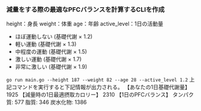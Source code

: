### 減量をする際の最適なPFCバランスを計算するCLIを作成
height：身長
weight：体重
age：年齢
active_level：1日の活動量
* ほぼ運動しない (基礎代謝 × 1.2)
* 軽い運動 (基礎代謝 × 1.3) 
* 中程度の運動 (基礎代謝 × 1.5)
* 激しい運動 (基礎代謝 × 1.7)
* 非常に激しい (基礎代謝 × 1.9)

`go run main.go --height 187 --weight 82 --age 28 --active_level 1.2`
上記コマンドを実行すると下記情報が出力される。
【あなたの1日基礎代謝量】
 1925
【減量時の1日最適摂取カロリー】
 2310
【1日のPFCバランス】
 タンパク質: 577
 脂質: 346
 炭水化物: 1386
